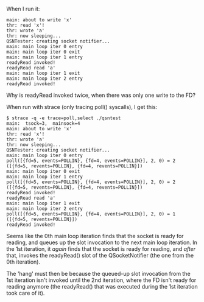 When I run it:

    main: about to write 'x'
    thr: read 'x'!
    thr: wrote 'a'
    thr: now sleeping...
    QSNTester: creating socket notifier...
    main: main loop iter 0 entry
    main: main loop iter 0 exit
    main: main loop iter 1 entry
    readyRead invoked!
    readyRead read 'a'
    main: main loop iter 1 exit
    main: main loop iter 2 entry
    readyRead invoked!

Why is readyRead invoked twice, when there was only one write to the FD?

When run with strace (only tracing poll() syscalls), I get this:

    $ strace -q -e trace=poll,select ./qsntest 
    main:  tsock=3,  mainsock=4
    main: about to write 'x'
    thr: read 'x'!
    thr: wrote 'a'
    thr: now sleeping...
    QSNTester: creating socket notifier...
    main: main loop iter 0 entry
    poll([{fd=5, events=POLLIN}, {fd=4, events=POLLIN}], 2, 0) = 2 ([{fd=5, revents=POLLIN}, {fd=4, revents=POLLIN}])
    main: main loop iter 0 exit
    main: main loop iter 1 entry
    poll([{fd=5, events=POLLIN}, {fd=4, events=POLLIN}], 2, 0) = 2 ([{fd=5, revents=POLLIN}, {fd=4, revents=POLLIN}])
    readyRead invoked!
    readyRead read 'a'
    main: main loop iter 1 exit
    main: main loop iter 2 entry
    poll([{fd=5, events=POLLIN}, {fd=4, events=POLLIN}], 2, 0) = 1 ([{fd=5, revents=POLLIN}])
    readyRead invoked!

Seems like the 0th main loop iteration finds that the socket is ready for reading, and queues
up the slot invocation to the next main loop iteration.  In the 1st iteration, it *again* finds
that the socket is ready for reading, and *after* that, invokes the readyRead() slot of the
QSocketNotifier (the one from the 0th iteration).

The 'hang' must then be because the queued-up slot invocation from the 1st iteration isn't invoked until
the 2nd iteration, where the FD isn't ready for reading anymore (the readyRead() that was executed
during the 1st iteration took care of it).
